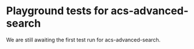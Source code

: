 # Playground tests for acs-advanced-search
We are still awaiting the first test run for acs-advanced-search.
